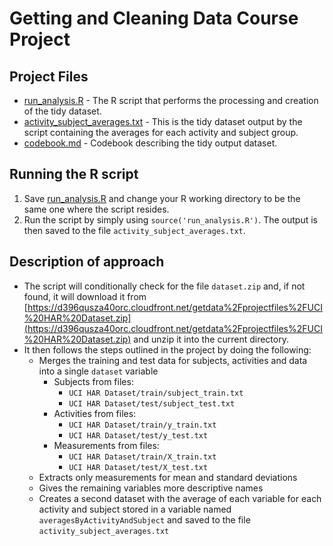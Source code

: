 # Getting and Cleaning Data Course Project

## Project Files

- [run_analysis.R](run_analysis.R)  - The R script that performs the processing and creation of the tidy dataset.
- [activity_subject_averages.txt](activity_subject_averages.txt)  - This is the tidy dataset output by the script containing the averages for each activity and subject group.
- [codebook.md](codebook.md) - Codebook describing the tidy output dataset. 

## Running the R script

1. Save [run_analysis.R](run_analysis.R) and change your R working directory to be the same one where the script resides.
2. Run the script by simply using `source('run_analysis.R')`. The output is then saved to the file `activity_subject_averages.txt`.

## Description of approach

- The script will conditionally check for the file `dataset.zip` and, if not found, it will download it from 
  [https://d396qusza40orc.cloudfront.net/getdata%2Fprojectfiles%2FUCI%20HAR%20Dataset.zip](https://d396qusza40orc.cloudfront.net/getdata%2Fprojectfiles%2FUCI%20HAR%20Dataset.zip)
  and unzip it into the current directory.
- It then follows the steps outlined in the project by doing the following:
    - Merges the training and test data for subjects, activities and data into a single `dataset` variable
        - Subjects from files: 
            - `UCI HAR Dataset/train/subject_train.txt`
            - `UCI HAR Dataset/test/subject_test.txt`
        - Activities from files: 
            - `UCI HAR Dataset/train/y_train.txt`
            - `UCI HAR Dataset/test/y_test.txt`
        - Measurements from files: 
            - `UCI HAR Dataset/train/X_train.txt`
            - `UCI HAR Dataset/test/X_test.txt`
    - Extracts only measurements for mean and standard deviations
    - Gives the remaining variables more descriptive names
    - Creates a second dataset with the average of each variable for each activity and subject stored in
      a variable named `averagesByActivityAndSubject` and saved to the file `activity_subject_averages.txt`

